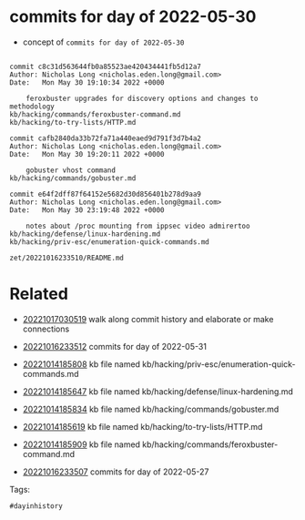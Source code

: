 # commits for day of 2022-05-30

- concept of `commits for day of 2022-05-30`

```

commit c8c31d563644fb0a85523ae420434441fb5d12a7
Author: Nicholas Long <nicholas.eden.long@gmail.com>
Date:   Mon May 30 19:10:34 2022 +0000

    feroxbuster upgrades for discovery options and changes to methodology
kb/hacking/commands/feroxbuster-command.md
kb/hacking/to-try-lists/HTTP.md

commit cafb2840da33b72fa71a440eaed9d791f3d7b4a2
Author: Nicholas Long <nicholas.eden.long@gmail.com>
Date:   Mon May 30 19:20:11 2022 +0000

    gobuster vhost command
kb/hacking/commands/gobuster.md

commit e64f2dff87f64152e5682d30d856401b278d9aa9
Author: Nicholas Long <nicholas.eden.long@gmail.com>
Date:   Mon May 30 23:19:48 2022 +0000

    notes about /proc mounting from ippsec video admirertoo
kb/hacking/defense/linux-hardening.md
kb/hacking/priv-esc/enumeration-quick-commands.md
```

` zet/20221016233510/README.md `

# Related

- [20221017030519](/zet/20221017030519/README.md) walk along commit history and elaborate or make connections

- [20221016233512](/zet/20221016233512/README.md) commits for day of 2022-05-31
- [20221014185808](/zet/20221014185808/README.md) kb file named kb/hacking/priv-esc/enumeration-quick-commands.md
- [20221014185647](/zet/20221014185647/README.md) kb file named kb/hacking/defense/linux-hardening.md
- [20221014185834](/zet/20221014185834/README.md) kb file named kb/hacking/commands/gobuster.md
- [20221014185619](/zet/20221014185619/README.md) kb file named kb/hacking/to-try-lists/HTTP.md
- [20221014185909](/zet/20221014185909/README.md) kb file named kb/hacking/commands/feroxbuster-command.md
- [20221016233507](/zet/20221016233507/README.md) commits for day of 2022-05-27

Tags:

    #dayinhistory
